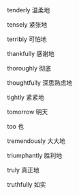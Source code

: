 tenderly 温柔地

tensely 紧张地

terribly 可怕地

thankfully 感谢地

thoroughly 彻底

thoughtfully 深思熟虑地

tightly 紧紧地

tomorrow 明天

too 也

tremendously 大大地

triumphantly 胜利地

truly 真正地

truthfully 如实